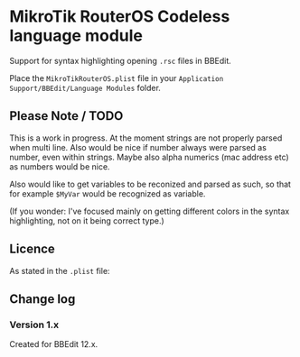 # MikroTik RouterOS Codeless language module
Support for syntax highlighting opening `.rsc` files in BBEdit.

Place the `MikroTikRouterOS.plist` file in your `Application Support/BBEdit/Language Modules` folder.

## Please Note / TODO
This is a work in progress. At the moment strings are not properly parsed when multi line.
Also would be nice if number always were parsed as number, even within strings.
Maybe also alpha numerics (mac address etc) as numbers would be nice.

Also would like to get variables to be reconized and parsed as such, so that for example `$MyVar` would be recognized as variable.

(If you wonder: I've focused mainly on getting different colors in the syntax highlighting, not on it being correct type.)

## Licence
As stated in the `.plist` file:  


## Change log
### Version 1.x
Created for BBEdit 12.x.
